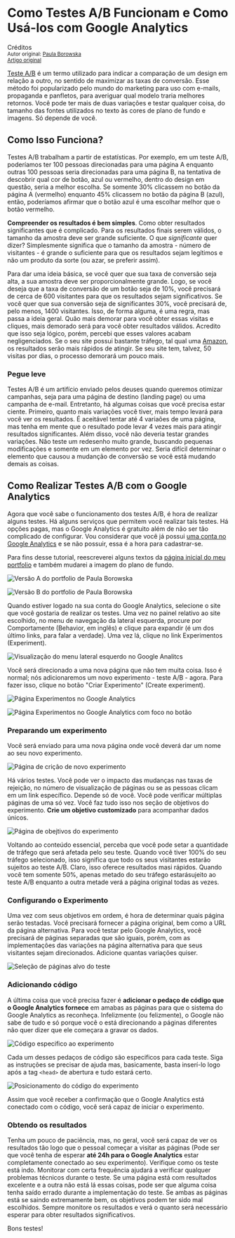 Como Testes A/B Funcionam e Como Usá-los com Google Analytics
=============================================================
Créditos<br/>
<small>Autor original: [Paula Borowska](https://twitter.com/paulaborowska)<br/>[Artigo original](http://designmodo.com/ab-testing-google-analytics/)</small>

[Teste A/B](http://designmodo.com/ab-testing/) é um termo utilizado para indicar a comparação de um design em relação a outro, no sentido de maximizar as taxas de conversão. Esse método foi popularizado pelo mundo do marketing para uso com e-mails, propaganda e panfletos, para averiguar qual modelo traria melhores retornos. Você pode ter mais de duas variações e testar qualquer coisa, do tamanho das fontes utilizados no texto às cores de plano de fundo e imagens. Só depende de você.

## Como Isso Funciona?
Testes A/B trabalham a partir de estatísticas. Por exemplo, em um teste A/B, poderíamos ter 100 pessoas direcionadas para uma página A enquanto outras 100 pessoas seria direcionadas para uma página B, na tentativa de descobrir qual cor de botão, azul ou vermelho, dentro do design em questão, seria a melhor escolha. Se somente 30% clicassem no botão da página A (vermelho) enquanto 45% clicassem no botão da página B (azul), então, poderíamos afirmar que o botão azul é uma escolhar melhor que o botão vermelho.

**Compreender os resultados é bem simples**. Como obter resultados significantes que é complicado. Para os resultados finais serem válidos, o tamanho da amostra deve ser grande suficiente. O que *significante* quer dizer? Simplesmente significa que o tamanho da amostra - número de visitantes - é grande o suficiente para que os resultados sejam legítimos e não um produto da sorte (ou azar, se preferir assim).

Para dar uma ideia básica, se você quer que sua taxa de conversão seja alta, a sua amostra deve ser proporcionalmente grande. Logo, se você deseja que a taxa de conversão de um botão seja de 10%, você precisará de cerca de 600 visitantes para que os resultados sejam significativos. Se você quer que sua conversão seja de significantes 30%, você precisará de, pelo menos, 1400 visitantes. Isso, de forma alguma, é uma regra, mas passa a ideia geral. Quão mais demorar para você obter essas visitas e cliques, mais demorado será para você obter resultados válidos. Acredito que isso seja lógico, porém, percebi que esses valores acabam negligenciados. Se o seu site possui bastante tráfego, tal qual uma [Amazon](http://www.amazon.com), os resultados serão mais rápidos de atingir. Se seu site tem, talvez, 50 visitas por dias, o processo demorará um pouco mais.

### Pegue leve
Testes A/B é um artifício enviado pelos deuses quando queremos otimizar campanhas, seja para uma página de destino (landing page) ou uma campanha de e-mail. Entretanto, há algumas coisas que você precisa estar ciente. Primeiro, quanto mais variações você tiver, mais tempo levará para você ver os resultados. É aceitável tentar até 4 variaões de uma página, mas tenha em mente que o resultado pode levar 4 vezes mais para atingir resultados significantes. Além disso, você não deveria testar grandes variações. Não teste um redesenho muito grande, buscando pequenas modificações e somente em um elemento por vez. Seria difícil determinar o elemento que causou a mudanção de conversão se você está mudando demais as coisas.

## Como Realizar Testes A/B com o Google Analytics
Agora que você sabe o funcionamento dos testes A/B, é hora de realizar alguns testes. Há alguns serviços que permitem você realizar tais testes. Há opções pagas, mas o Google Analytics é gratuito além de não ser tão complicado de configurar. Vou considerar que você já possui [uma conta no Google Analytics](http://www.google.com/analytics) e se não possuir, essa é a hora para cadastrar-se.

Para fins desse tutorial, reescreverei alguns textos da [página inicial do meu portfolio](http://www.paulaborowska.com/) e também mudarei a imagem do plano de fundo.

![Versão A do portfolio de Paula Borowska](http://designmodo.com/wp-content/uploads/2014/05/testA.jpg "Versão A do portfolio de Paula Borowska")

![Versão B do portfolio de Paula Borowska](http://designmodo.com/wp-content/uploads/2014/05/testB.jpg "Versão B do portfolio de Paula Borowska")

Quando estiver logado na sua conta do Google Analytics, selecione o site que você gostaria de realizar os testes. Uma vez no painel relativo ao site escolhido, no menu de navegação da lateral esquerda, procure por Comportamente (Behavior, em inglês) e clique para expandir (é um dos último links, para falar a verdade). Uma vez lá, clique no link Experimentos (Experiment).

![Visualização do menu lateral esquerdo no Google Analitcs](http://designmodo.com/wp-content/uploads/2014/05/experiments.jpg "Visualização do menu lateral esquerdo no Google Analitcs")

Você será direcionado a uma nova página que não tem muita coisa. Isso é normal; nós adicionaremos um novo experimento - teste A/B - agora. Para fazer isso, clique no botão "Criar Experimento" (Create experiment).

![Página Experimentos no Google Analytics](http://designmodo.com/wp-content/uploads/2014/05/c.jpg "Página Experimentos no Google Analytics")

![Página Experimentos no Google Analytics com foco no botão](http://designmodo.com/wp-content/uploads/2014/05/create-experiment.jpg "Página Experimentos no Google Analytics com foco no botão")

### Preparando um experimento
Você será enviado para uma nova página onde você deverá dar um nome ao seu novo experimento.

![Página de crição de novo experimento](http://designmodo.com/wp-content/uploads/2014/05/content-experiments.jpg "Página de crição de novo experimento")

Há vários testes. Você pode ver o impacto das mudanças nas taxas de rejeição, no número de visualização de páginas ou se as pessoas clicam em um link específico. Depende só de você. Você pode verificar múltiplas páginas de uma só vez. Você faz tudo isso nos seção de objetivos do experimento. **Crie um objetivo customizado** para acompanhar dados únicos.

![Página de obejtivos do experimento](http://designmodo.com/wp-content/uploads/2014/05/Create-a-custom-objective-.jpg "Página de obejtivos do experimento")

Voltando ao conteúdo essencial, perceba que você pode setar a quantidade de tráfego que será afetada pelo seu teste. Quando você tiver 100% do seu tráfego selecionado, isso significa que todo os seus visitantes estarão sujeitos ao teste A/B. Claro, isso oferece resultados masi rápidos. Quando você tem somente 50%, apenas metado do seu tráfego estarásujeito ao teste A/B enquanto a outra metade verá a página original todas as vezes.

### Configurando o Experimento
Uma vez com seus objetivos em ordem, é hora de determinar quais página serão testadas. Você precisará fornecer a página original, bem como a URL da página alternativa. Para você testar pelo Google Analytics, você precisará de páginas separadas que são iguais, porém, com as implementações das variações na página alternativa para que seus visitantes sejam direcionados. Adicione quantas variações quiser.

![Seleção de páginas alvo do teste](http://designmodo.com/wp-content/uploads/2014/05/Configure-your-experiment.jpg "Seleção de páginas alvo do teste")

### Adicionando código
A última coisa que você precisa fazer é **adicionar o pedaço de código que o Google Analytics fornece** em amabas as páginas para que o sistema do Google Analytics as reconheça. Infelizmente (ou felizmente), o Google não sabe de tudo e só porque você o está direcionando a páginas diferentes não quer dizer que ele começara a gravar os dados.

![Código especifico ao experimento](http://designmodo.com/wp-content/uploads/2014/05/Adding-the-code.jpg "Código especifico ao experimento")

Cada um desses pedaços de código são especificos para cada teste. Siga as instruções se precisar de ajuda mas, basicamente, basta inserí-lo logo após a tag `<head>` de abertura e tudo estará certo.

![Posicionamento do código do experimento](http://designmodo.com/wp-content/uploads/2014/05/code.jpg "Posicionamento do código do experimento")

Assim que você receber a confirmação que o Google Analytics está conectado com o código, você será capaz de iniciar o experimento.

### Obtendo os resultados
Tenha um pouco de paciência, mas, no geral, você será capaz de ver os resultados tão logo que o pessoal começar a visitar as páginas (Pode ser que você tenha de esperar **até 24h para o Google Analytics** estar completamente conectado ao seu experimento). Verifique como os teste está indo. Monitorar com certa frequência ajudará a verificar qualquer problemas técnicos durante o teste. Se uma página está com resultados excelente e a outra não está lá essas coisas, pode ser que alguma coisa tenha saído errado durante a implementação do teste. Se ambas as páginas está se saindo extremamente bem, os objetivos podem ter sido mal escolhidos. Sempre monitore os resultados e verá o quanto será necessário esperar para obter resultados significativos.

Bons testes!